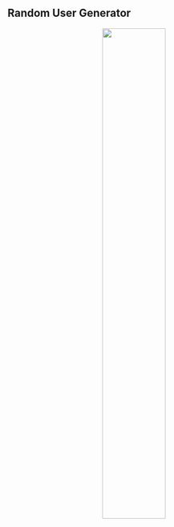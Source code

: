 ## Random User Generator

<p align="center"><img src="https://user-images.githubusercontent.com/99876715/177178350-fb51e99d-0920-400e-80b7-b4dc266198e2.gif" width="50%" />
